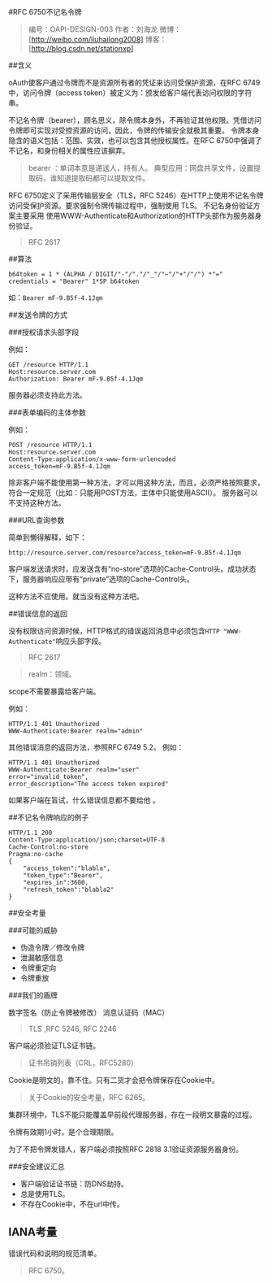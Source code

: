#RFC 6750不记名令牌

> 编号：OAPI-DESIGN-003
> 作者：刘海龙
> 微博：[http://weibo.com/liuhailong2008]
> 博客：[http://blog.csdn.net/stationxp]

##含义

oAuth使客户通过令牌而不是资源所有者的凭证来访问受保护资源，在RFC 6749中，访问令牌（access token）被定义为：颁发给客户端代表访问权限的字符串。

不记名令牌（bearer），顾名思义，除令牌本身外，不再验证其他权限。凭借访问令牌即可实现对受控资源的访问，因此，令牌的传输安全就极其重要。
令牌本身隐含的语义包括：范围、实效，也可以包含其他授权属性。在RFC 6750中强调了不记名，和身份相关的属性应该摒弃。

>bearer ：单词本意是递送人，持有人。
>典型应用：网盘共享文件，设置提取码，谁知道提取码都可以提取文件。

RFC 6750定义了采用传输层安全（TLS，RFC 5246）在HTTP上使用不记名令牌访问受保护资源。要求强制令牌传输过程中，强制使用 TLS。
不记名身份验证方案主要采用 使用WWW-Authenticate和Authorization的HTTP头部作为服务器身份验证。

>RFC 2617

##算法

```
b64token = 1 * (ALPHA / DIGIT/"-"/"."/"_"/"~"/"+"/"/") *"="
credentials = "Bearer" 1*SP b64token
```

如：`Bearer mF-9.B5f-4.1Jqm`

##发送令牌的方式

###授权请求头部字段

例如：
```
GET /resource HTTP/1.1
Host:resource.server.com
Authorization: Bearer mF-9.B5f-4.1Jqm
```

服务器必须支持此方法。

###表单编码的主体参数

例如：
```
POST /resource HTTP/1.1
Host:resource.server.com
Content-Type:application/x-www-form-urlencoded
access_token=mF-9.B5f-4.1Jqm
```

除非客户端不能使用第一种方法，才可以用这种方法，而且，必须严格按照要求，符合一定规范（比如：只能用POST方法，主体中只能使用ASCII）。
服务器可以不支持这种方法。

###URL查询参数

简单到懒得解释，如下：

```
http://resource.server.com/resource?access_token=mF-9.B5f-4.1Jqm
```

客户端发送请求时，应发送含有“no-store”选项的Cache-Control头。成功状态下，服务器响应应带有“private”选项的Cache-Control头。

这种方法不应使用。就当没有这种方法吧。


##错误信息的返回

没有权限访问资源时候，HTTP格式的错误返回消息中必须包含`HTTP "WWW-Authenticate"`响应头部字段。

>RFC 2617

>realm：领域。

scope不需要暴露给客户端。

例如：
```
HTTP/1.1 401 Unauthorized
WWW-Authenticate:Bearer realm="admin"
```

其他错误消息的返回方法，参照RFC 6749 5.2。
例如：
```
HTTP/1.1 401 Unauthorized
WWW-Authenticate:Bearer realm="user"
error="invalid_token",
error_description="The access token expired"
```

如果客户端在盲试，什么错误信息都不要给他 。

##不记名令牌响应的例子

```
HTTP/1.1 200
Content-Type:application/json;charset=UTF-8
Cache-Control:no-store
Pragma:no-cache
{
    "access_token":"blabla",
    "token_type":"Bearer",
    "expires_in":3600,
    "refresh_token":"blabla2"
}
```

##安全考量

###可能的威胁

- 伪造令牌／修改令牌
- 泄漏敏感信息
- 令牌重定向
- 令牌重放

###我们的盾牌

数字签名（防止令牌被修改）
消息认证码（MAC）

> TLS ,RFC 5246, RFC 2246

客户端必须验证TLS证书链。

>证书吊销列表（CRL，RFC5280）

Cookie是明文的，靠不住。只有二货才会把令牌保存在Cookie中。

>关于Cookie的安全考量，RFC 6265。

集群环境中，TLS不能只能覆盖早前段代理服务器，存在一段明文暴露的过程。

令牌有效期1小时，是个合理期限。

为了不把令牌发错人，客户端必须按照RFC 2818 3.1验证资源服务器身份。

###安全建议汇总

- 客户端验证证书链：防DNS劫持。
- 总是使用TLS。
- 不存在Cookie中，不在url中传。

## IANA考量

错误代码和说明的规范清单。

>RFC 6750。



